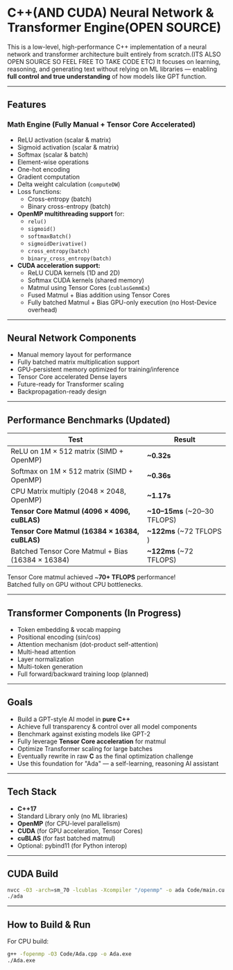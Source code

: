 # C++(AND CUDA) Neural Network & Transformer Engine(OPEN SOURCE)

This is a low-level, high-performance C++ implementation of a neural network and transformer architecture built entirely from scratch.(ITS ALSO OPEN SOURCE SO FEEL FREE TO TAKE CODE ETC) It focuses on learning, reasoning, and generating text without relying on ML libraries — enabling **full control and true understanding** of how models like GPT function.

---

## Features

### Math Engine (Fully Manual + Tensor Core Accelerated)
- ReLU activation (scalar & matrix)
- Sigmoid activation (scalar & matrix)
- Softmax (scalar & batch)
- Element-wise operations
- One-hot encoding
- Gradient computation
- Delta weight calculation (`computeDW`)
- Loss functions:
  - Cross-entropy (batch)
  - Binary cross-entropy (batch)
- **OpenMP multithreading support** for:
  - `relu()`
  - `sigmoid()`
  - `softmaxBatch()`
  - `sigmoidDerivative()`
  - `cross_entropy(batch)`
  - `binary_cross_entropy(batch)`
- **CUDA acceleration support:**
  - ReLU CUDA kernels (1D and 2D)
  - Softmax CUDA kernels (shared memory)
  - Matmul using Tensor Cores (`cublasGemmEx`)
  - Fused Matmul + Bias addition using Tensor Cores
  - Fully batched Matmul + Bias GPU-only execution (no Host-Device overhead)

---

## Neural Network Components
- Manual memory layout for performance
- Fully batched matrix multiplication support
- GPU-persistent memory optimized for training/inference
- Tensor Core accelerated Dense layers
- Future-ready for Transformer scaling
- Backpropagation-ready design

---

## Performance Benchmarks (Updated)

| Test                          | Result |
|--------------------------------|--------|
| ReLU on 1M × 512 matrix (SIMD + OpenMP) | **~0.32s** |
| Softmax on 1M × 512 matrix (SIMD + OpenMP) | **~0.36s** |
| CPU Matrix multiply (2048 × 2048, OpenMP) | **~1.17s** |
| **Tensor Core Matmul (4096 × 4096, cuBLAS)** | **~10–15ms** (~20–30 TFLOPS) |
| **Tensor Core Matmul (16384 × 16384, cuBLAS)** | **~122ms** (~72 TFLOPS ) |
| Batched Tensor Core Matmul + Bias (16384 × 16384) | **~122ms** (~72 TFLOPS) |

Tensor Core matmul achieved ~**70+ TFLOPS** performance!  
Batched fully on GPU without CPU bottlenecks.

---

## Transformer Components (In Progress)

- Token embedding & vocab mapping
- Positional encoding (sin/cos)
- Attention mechanism (dot-product self-attention)
- Multi-head attention
- Layer normalization
- Multi-token generation
- Full forward/backward training loop (planned)

---

## Goals

- Build a GPT-style AI model in **pure C++**
- Achieve full transparency & control over all model components
- Benchmark against existing models like GPT-2
- Fully leverage **Tensor Core acceleration** for matmul
- Optimize Transformer scaling for large batches
- Eventually rewrite in raw **C** as the final optimization challenge
- Use this foundation for "Ada" — a self-learning, reasoning AI assistant

---

## Tech Stack

- **C++17**
- Standard Library only (no ML libraries)
- **OpenMP** (for CPU-level parallelism)
- **CUDA** (for GPU acceleration, Tensor Cores)
- **cuBLAS** (for fast batched matmul)
- Optional: pybind11 (for Python interop)

---
## CUDA Build
```bash
nvcc -O3 -arch=sm_70 -lcublas -Xcompiler "/openmp" -o ada Code/main.cu Code/math/Adamath.cu
./ada
```
---
## How to Build & Run

For CPU build:
```bash
g++ -fopenmp -O3 Code/Ada.cpp -o Ada.exe
./Ada.exe
